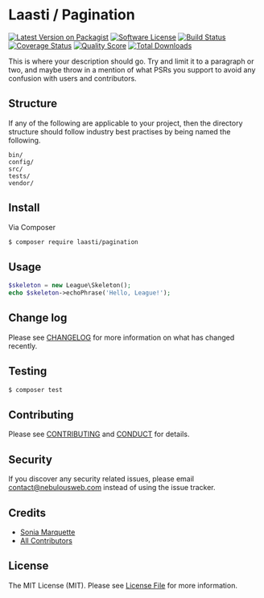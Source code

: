 # Laasti / Pagination

[![Latest Version on Packagist][ico-version]][link-packagist]
[![Software License][ico-license]](LICENSE.md)
[![Build Status][ico-travis]][link-travis]
[![Coverage Status][ico-scrutinizer]][link-scrutinizer]
[![Quality Score][ico-code-quality]][link-code-quality]
[![Total Downloads][ico-downloads]][link-downloads]

This is where your description should go. Try and limit it to a paragraph or two, and maybe throw in a mention of what
PSRs you support to avoid any confusion with users and contributors.

## Structure

If any of the following are applicable to your project, then the directory structure should follow industry best practises by being named the following.

```
bin/        
config/
src/
tests/
vendor/
```


## Install

Via Composer

``` bash
$ composer require laasti/pagination
```

## Usage

``` php
$skeleton = new League\Skeleton();
echo $skeleton->echoPhrase('Hello, League!');
```

## Change log

Please see [CHANGELOG](CHANGELOG.md) for more information on what has changed recently.

## Testing

``` bash
$ composer test
```

## Contributing

Please see [CONTRIBUTING](CONTRIBUTING.md) and [CONDUCT](CONDUCT.md) for details.

## Security

If you discover any security related issues, please email contact@nebulousweb.com instead of using the issue tracker.

## Credits

- [Sonia Marquette][link-author]
- [All Contributors][link-contributors]

## License

The MIT License (MIT). Please see [License File](LICENSE.md) for more information.

[ico-version]: https://img.shields.io/packagist/v/laasti/pagination.svg?style=flat-square
[ico-license]: https://img.shields.io/badge/license-MIT-brightgreen.svg?style=flat-square
[ico-travis]: https://img.shields.io/travis/laasti/pagination/master.svg?style=flat-square
[ico-scrutinizer]: https://img.shields.io/scrutinizer/coverage/g/laasti/pagination.svg?style=flat-square
[ico-code-quality]: https://img.shields.io/scrutinizer/g/laasti/pagination.svg?style=flat-square
[ico-downloads]: https://img.shields.io/packagist/dt/laasti/pagination.svg?style=flat-square

[link-packagist]: https://packagist.org/packages/laasti/pagination
[link-travis]: https://travis-ci.org/laasti/pagination
[link-scrutinizer]: https://scrutinizer-ci.com/g/laasti/pagination/code-structure
[link-code-quality]: https://scrutinizer-ci.com/g/laasti/pagination
[link-downloads]: https://packagist.org/packages/laasti/pagination
[link-author]: https://github.com/nebulousGirl
[link-contributors]: ../../contributors
